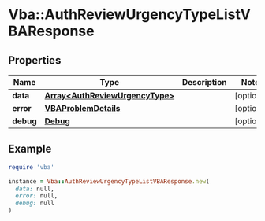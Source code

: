 # Vba::AuthReviewUrgencyTypeListVBAResponse

## Properties

| Name | Type | Description | Notes |
| ---- | ---- | ----------- | ----- |
| **data** | [**Array&lt;AuthReviewUrgencyType&gt;**](AuthReviewUrgencyType.md) |  | [optional] |
| **error** | [**VBAProblemDetails**](VBAProblemDetails.md) |  | [optional] |
| **debug** | [**Debug**](Debug.md) |  | [optional] |

## Example

```ruby
require 'vba'

instance = Vba::AuthReviewUrgencyTypeListVBAResponse.new(
  data: null,
  error: null,
  debug: null
)
```

